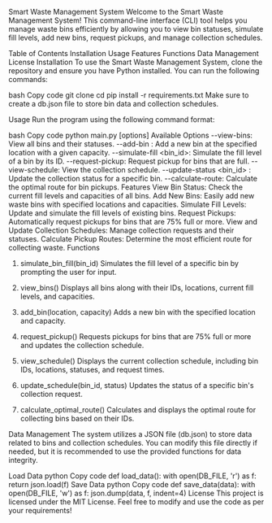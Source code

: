 
Smart Waste Management System
Welcome to the Smart Waste Management System! This command-line interface (CLI) tool helps you manage waste bins efficiently by allowing you to view bin statuses, simulate fill levels, add new bins, request pickups, and manage collection schedules.

Table of Contents
Installation
Usage
Features
Functions
Data Management
License
Installation
To use the Smart Waste Management System, clone the repository and ensure you have Python installed. You can run the following commands:

bash
Copy code
git clone <repository-url>
cd <repository-directory>
pip install -r requirements.txt
Make sure to create a db.json file to store bin data and collection schedules.

Usage
Run the program using the following command format:

bash
Copy code
python main.py [options]
Available Options
--view-bins: View all bins and their statuses.
--add-bin <location> <capacity>: Add a new bin at the specified location with a given capacity.
--simulate-fill <bin_id>: Simulate the fill level of a bin by its ID.
--request-pickup: Request pickup for bins that are full.
--view-schedule: View the collection schedule.
--update-status <bin_id> <status>: Update the collection status for a specific bin.
--calculate-route: Calculate the optimal route for bin pickups.
Features
View Bin Status: Check the current fill levels and capacities of all bins.
Add New Bins: Easily add new waste bins with specified locations and capacities.
Simulate Fill Levels: Update and simulate the fill levels of existing bins.
Request Pickups: Automatically request pickups for bins that are 75% full or more.
View and Update Collection Schedules: Manage collection requests and their statuses.
Calculate Pickup Routes: Determine the most efficient route for collecting waste.
Functions
1. simulate_bin_fill(bin_id)
Simulates the fill level of a specific bin by prompting the user for input.

2. view_bins()
Displays all bins along with their IDs, locations, current fill levels, and capacities.

3. add_bin(location, capacity)
Adds a new bin with the specified location and capacity.

4. request_pickup()
Requests pickups for bins that are 75% full or more and updates the collection schedule.

5. view_schedule()
Displays the current collection schedule, including bin IDs, locations, statuses, and request times.

6. update_schedule(bin_id, status)
Updates the status of a specific bin's collection request.

7. calculate_optimal_route()
Calculates and displays the optimal route for collecting bins based on their IDs.

Data Management
The system utilizes a JSON file (db.json) to store data related to bins and collection schedules. You can modify this file directly if needed, but it is recommended to use the provided functions for data integrity.

Load Data
python
Copy code
def load_data():
    with open(DB_FILE, 'r') as f:
        return json.load(f)
Save Data
python
Copy code
def save_data(data):
    with open(DB_FILE, 'w') as f:
        json.dump(data, f, indent=4)
License
This project is licensed under the MIT License. Feel free to modify and use the code as per your requirements!